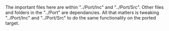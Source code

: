 The important files here are within "../Port/Inc" and "../Port/Src". Other files
and folders in the "../Port" are dependancies. All that matters is tweaking
"../Port/Inc" and "../Port/Src" to do the same functionality on the ported target. 